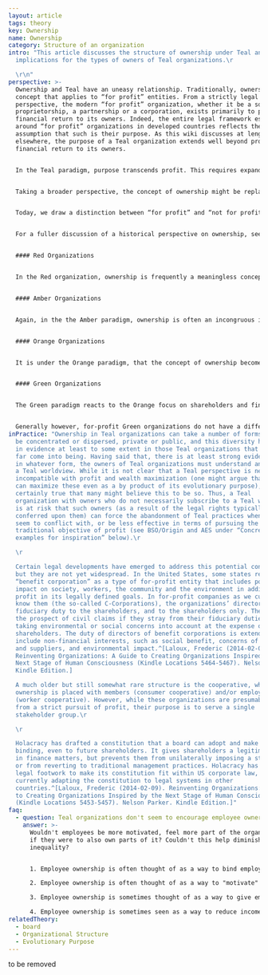 ```yaml
---
layout: article
tags: theory
key: Ownership
name: Ownership
category: Structure of an organization
intro: "This article discusses the structure of ownership under Teal and the
  implications for the types of owners of Teal organizations.\r

  \r\n"
perspective: >-
  Ownership and Teal have an uneasy relationship. Traditionally, ownership is a
  concept that applies to “for profit” entities. From a strictly legal
  perspective, the modern “for profit” organization, whether it be a sole
  proprietorship, a partnership or a corporation, exists primarily to provide a
  financial return to its owners. Indeed, the entire legal framework established
  around “for profit” organizations in developed countries reflects the
  assumption that such is their purpose. As this wiki discusses at length
  elsewhere, the purpose of a Teal organization extends well beyond providing a
  financial return to its owners.


  In the Teal paradigm, purpose transcends profit. This requires expanding beyond the primacy of ownership in Orange and even the Green multi-stakeholder perspective. In Teal, while fulfilling the organization’s purpose might require financial investment, which in turn might give investors a legitimate voice in the organization and the right to a fair return on their investment, the organization does not exist solely to serve its owners.


  Taking a broader perspective, the concept of ownership might be replaced by a concept such as stewardship. Can you own a living entity, like an organization, or part of it? Can you own energy that wants to manifest itself? Can you even own the assets - such as the metal that makes up a machine? We barely have begun asking these questions, and have no real answers yet. Ownership is today deeply enshrined in our legal frameworks that organizations must comply with. We have yet to invent what "stewardship" of an organization could mean (see “In practice” below).


  Today, we draw a distinction between “for profit” and “not for profit” organizations. Perhaps the implementation of something like “stewardship” would blur this distinction and lead to a new more broadly applicable legal form of organization.


  For a fuller discussion of a historical perspective on ownership, see below:


  #### Red Organizations


  In the Red organization, ownership is frequently a meaningless concept, as the legitimacy of its leadership stems from power more than some construct of ownership. Purpose is more closely tied to further aggregation of power than to financial return. To the extent Red organizations recognize ownership, ownership and leadership are typically fused. The leader is also the owner, or the key representative of the ownership family.


  #### Amber Organizations


  Again, in the the Amber paradigm, ownership is often an incongruous idea. Amber organizations frequently have a purpose other than financial return. There is no “owner” of the military, the church or government agencies. To the extent for-profit entities operate in the Amber paradigm, they typically balance the pursuit of financial return with some other objective such as self-preservation. Often family-owned, the owners can limit the strict pursuit of profit maximization in favor of interests like maintaining a legacy.


  #### Orange Organizations


  It is under the Orange paradigm, that the concept of ownership becomes paramount. A primary purpose of the classic Orange organization is to provide a financial return to its owners. This is reflected in the modern legal construct of a corporation, where shareholders have ultimate authority over management in proportion to their ownership. Management is legally obliged to seek a financial return for shareholders. This has resulted in widely dispersed ownership of organizations as well as ownership that can change through mechanisms like tradable shares. Each owner may have a tiny, and variable stake, but all are united in the pursuit of financial gain.


  #### Green Organizations


  The Green paradigm reacts to the Orange focus on shareholders and financial concerns by insisting on the importance of all stakeholders - employees, customers, communities, suppliers as well as shareholders. Thus, even “for profit” organizations are not solely for the benefit of owners: they ought also to take into account the plurality of interests included in its activities. The Corporate Social Responsibility (“CSR”) movement was born out of this perspective.


  Generally however, for-profit Green organizations do not have a different ownership structure than Orange organizations. When the owners of a Green organization all share the Green perspective, this tends not to create a problem. However, should some owners differ in their view of the importance of financial returns, conflict can ensue.
inPractice: "Ownership in Teal organizations can take a number of forms. It may
  be concentrated or dispersed, private or public, and this diversity has been
  in evidence at least to some extent in those Teal organizations that have so
  far come into being. Having said that, there is at least strong evidence that
  in whatever form, the owners of Teal organizations must understand and embrace
  a Teal worldview. While it is not clear that a Teal perspective is necessarily
  incompatible with profit and wealth maximization (one might argue that Teal
  can maximize these even as a by product of its evolutionary purpose), it is
  certainly true that many might believe this to be so. Thus, a Teal
  organization with owners who do not necessarily subscribe to a Teal worldview
  is at risk that such owners (as a result of the legal rights typically
  conferred upon them) can force the abandonment of Teal practices when they
  seem to conflict with, or be less effective in terms of pursuing the more
  traditional objective of profit (see BSO/Origin and AES under “Concrete
  examples for inspiration” below).\r

  \r

  Certain legal developments have emerged to address this potential conflict,
  but they are not yet widespread. In the United States, some states recognize a
  “benefit corporation” as a type of for-profit entity that includes positive
  impact on society, workers, the community and the environment in addition to
  profit in its legally defined goals. In for-profit companies as we currently
  know them (the so-called C-Corporations), the organizations’ directors have a
  fiduciary duty to the shareholders, and to the shareholders only. They face
  the prospect of civil claims if they stray from their fiduciary duties by
  taking environmental or social concerns into account at the expense of
  shareholders. The duty of directors of benefit corporations is extended to
  include non-financial interests, such as social benefit, concerns of employees
  and suppliers, and environmental impact.^[Laloux, Frederic (2014-02-09).
  Reinventing Organizations: A Guide to Creating Organizations Inspired by the
  Next Stage of Human Consciousness (Kindle Locations 5464-5467). Nelson Parker.
  Kindle Edition.]

  A much older but still somewhat rare structure is the cooperative, where
  ownership is placed with members (consumer cooperative) and/or employees
  (worker cooperative). However, while these organizations are presumably freed
  from a strict pursuit of profit, their purpose is to serve a single
  stakeholder group.\r

  \r

  Holacracy has drafted a constitution that a board can adopt and make
  binding, even to future shareholders. It gives shareholders a legitimate say
  in finance matters, but prevents them from unilaterally imposing a strategy,
  or from reverting to traditional management practices. Holacracy has done the
  legal footwork to make its constitution fit within US corporate law, and it is
  currently adapting the constitution to legal systems in other
  countries.^[Laloux, Frederic (2014-02-09). Reinventing Organizations: A Guide
  to Creating Organizations Inspired by the Next Stage of Human Consciousness
  (Kindle Locations 5453-5457). Nelson Parker. Kindle Edition.]"
faq:
  - question: Teal organizations don't seem to encourage employee ownership. How come?
    answer: >-
      Wouldn't employees be more motivated, feel more part of the organization
      if they were to also own parts of it? Couldn't this help diminish income
      inequality?


      1. Employee ownership is often thought of as a way to bind employees, especially the most talented and skilled, to the organization. From a Teal perspective that makes little sense. People should be free to pursue their calling. While that calling intersects with the purpose of the organization, then let people be part of it. And let them be free to leave when it is no longer the case. Profit sharing is an easy way for employees to benefit, but without having to buy stock, or be bought out, at a good or bad time.

      2. Employee ownership is often thought of as a way to "motivate" employees. Under Teal, intrinsic motivation (such as purpose) is considered much more powerful than extrinsic factors like financial compensation.

      3. Employee ownership is sometimes thought of as a way to give employees power and a voice. If employees have voting rights, they cannot simply be ignored. A self-managing structure distributes power anyway, and removes the need to do so via voting rights.

      4. Employee ownership is sometimes seen as a way to reduce income inequality by allowing employees to share in the value creation of the organization. This is valid when it comes to young organizations that might rapidly increase in value and have limited cash resources. In more established companies, income inequality can often more easily be reduced through salary setting and profit sharing.
relatedTheory:
  - board
  - Organizational Structure
  - Evolutionary Purpose
---
```

to be removed